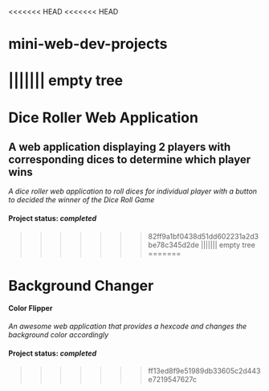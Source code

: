 <<<<<<< HEAD
<<<<<<< HEAD
# mini-web-dev-projects
||||||| empty tree
=======
# Dice Roller Web Application
## A web application displaying 2 players with corresponding dices to determine which player wins
*A dice roller web application to roll dices for individual player with a button to decided the winner of the Dice Roll Game*
#### Project status: *completed*
>>>>>>> 82ff9a1bf0438d51dd602231a2d3be78c345d2de
||||||| empty tree
=======
# Background Changer
#### Color Flipper
*An awesome web application that provides a hexcode and changes the background color accordingly*
#### Project status: *completed*
>>>>>>> ff13ed8f9e51989db33605c2d443e7219547627c

